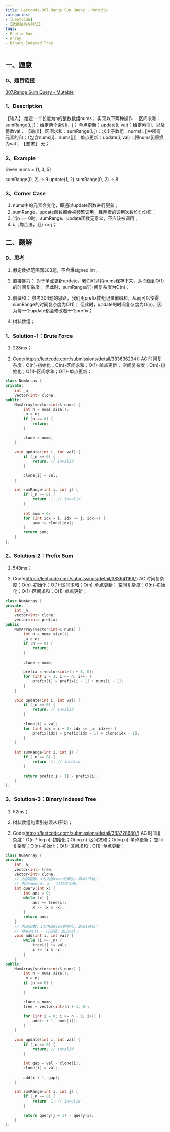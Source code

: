 ```yaml
---
title: Leetcode-307.Range Sum Query - Mutable
categories: 
- [Leetcode]
- [数据结构与算法]
tags: 
- Prefix Sum
- Array
- Binary Indexed Tree
---
```


## 一、题意

### 0、题目链接
[307.Range Sum Query - Mutable](https://leetcode.com/problems/range-sum-query-mutable/)

### 1、Description
【输入】
给定一个长度为n的整数数组nums；
实现以下两种操作：
区间求和：sumRange(i, j)：给定两个索引i、j；
单点更新：update(i, val)：给定索引i、以及整数val；
【输出】
区间求和：sumRange(i, j)：求出子数组：nums[i, j]中所有元素的和；（包含nums[i]、nums[j]）
单点更新：update(i, val)：将nums[i]替换为val；
【要求】
无；

### 2、Example
Given nums = [1, 3, 5]

sumRange(0, 2) -> 9
update(1, 2)
sumRange(0, 2) -> 8

<!-- more -->

### 3、Corner Case
1. nums中的元素会变化，即通过update函数进行更新；
2. sumRange、update函数都会被频繁调用，且两者的调用次数均匀分布；
3. 当n == 0时，sumRange、update函数无意义，不应该被调用；
4. i、j均合法，且i <= j；

## 二、题解

### 0、思考
1. 假定数据范围同303题，不会爆signed int；

2. 直接暴力：
对于单点更新update，我们可以将nums保存下来，从而做到O(1)的时间复杂度；
但此时，sumRange的时间复杂度为O(n)；

3. 前缀和：
参考304题的思路，我们用prefix数组记录前缀和，从而可以使得sumRange的时间复杂度为O(1)；
但此时，update的时间复杂度为O(n)，因为每一个update都会修改若干个prefix；

4. 树状数组；

### 1、Solution-1：Brute Force
1. 228ms；

2. Code(https://leetcode.com/submissions/detail/383636234/)
AC
时间复杂度：O(n)-初始化；O(n)-区间求和；O(1)-单点更新；
空间复杂度：O(n)-初始化；O(1)-区间求和；O(1)-单点更新；
```C++
class NumArray {
private:
    int _n;
    vector<int> clone;
public:
    NumArray(vector<int>& nums) {
        int n = nums.size();
        _n = n;
        if (n == 0) {
            return;
        }
        
        clone = nums;
    }
    
    void update(int i, int val) {
        if (_n == 0) {
            return; // invalid
        }
        
        clone[i] = val;
    }
    
    int sumRange(int i, int j) {
        if (_n == 0) {
            return -1; // invalid
        }
        
        int sum = 0;
        for (int idx = i; idx <= j; idx++) {
            sum += clone[idx];
        }
        return sum;
    }
};
```

### 2、Solution-2：Prefix Sum
1. 548ms；

2. Code(https://leetcode.com/submissions/detail/383641166/)
AC
时间复杂度：O(n)-初始化；O(1)-区间求和；O(n)-单点更新；
空间复杂度：O(n)-初始化；O(1)-区间求和；O(1)-单点更新；
```C++
class NumArray {
private:
    int _n;
    vector<int> clone;
    vector<int> prefix;
public:
    NumArray(vector<int>& nums) {
        int n = nums.size();
        _n = n;
        if (n == 0) {
            return;
        }
        
        clone = nums;
        
        prefix = vector<int>(n + 1, 0);
        for (int i = 1; i <= n; i++) {
            prefix[i] = prefix[i - 1] + nums[i - 1];
        }
    }
    
    void update(int i, int val) {
        if (_n == 0) {
            return; // invalid
        }
        
        clone[i] = val;
        for (int idx = i + 1; idx <= _n; idx++) {
            prefix[idx] = prefix[idx - 1] + clone[idx - 1];
        } 
    }
    
    int sumRange(int i, int j) {
        if (_n == 0) {
            return -1; // invalid
        }
        
        return prefix[j + 1] - prefix[i];
    }
};
```

### 3、Solution-3：Binary Indexed Tree
1. 52ms；

2. 树状数组的索引必须从1开始；

3. Code(https://leetcode.com/submissions/detail/383728680/)
AC
时间复杂度：O(n * log n)-初始化；O(log n)-区间求和；O(log n)-单点更新；
空间复杂度：O(n)-初始化；O(1)-区间求和；O(1)-单点更新；
```C++
class NumArray {
private:
    int _n;
    vector<int> tree;
    vector<int> clone;
    // 内部函数，x为内部tree的索引，即从1开始；
    // 求出nums[0, x - 1]的区间和；
    int query(int x) {
        int ans = 0;
        while (x) {
            ans += tree[x];
            x -= (x & -x);
        }
        return ans;
    }
    // 内部函数，i为内部tree的索引，即从1开始；
    // 将nums[i - 1]的值，加上val；
    void add(int i, int val) {       
        while (i <= _n) {
            tree[i] += val;
            i += (i & -i);
        }
    }
public:
    NumArray(vector<int>& nums) {
        int n = nums.size();
        _n = n;
        if (n == 0) {
            return;
        }
        
        clone = nums;
        tree = vector<int>(n + 1, 0);
        
        for (int i = 0; i <= n - 1; i++) {
            add(i + 1, nums[i]);
        }
    }
    
    void update(int i, int val) {
        if (_n == 0) {
            return; // invalid
        }
        
        int gap = val - clone[i];
        clone[i] = val;
        
        add(i + 1, gap);
    }
    
    int sumRange(int i, int j) {
        if (_n == 0) {
            return -1; // invalid
        }
        
        return query(j + 1) - query(i);
    }
};
```